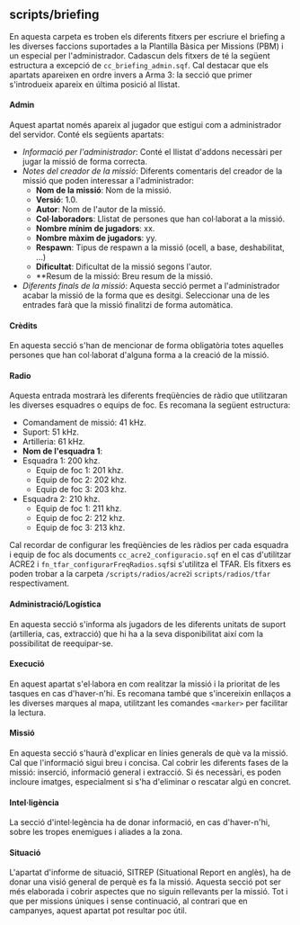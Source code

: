 ## scripts/briefing

En aquesta carpeta es troben els diferents fitxers per escriure el briefing a les diverses faccions suportades a la Plantilla Bàsica per Missions (PBM) i un especial per l'administrador. Cadascun dels fitxers de té la següent estructura a excepció de `cc_briefing_admin.sqf`. Cal destacar que els apartats apareixen en ordre invers a Arma 3: la secció que primer s'introdueix apareix en última posició al llistat.

#### Admin

Aquest apartat només apareix al jugador que estigui com a administrador del servidor. Conté els següents apartats:

* *Informació per l'administrador*: Conté el llistat d'addons necessàri per jugar la missió de forma correcta.
* *Notes del creador de la missió*: Diferents comentaris del creador de la missió que poden interessar a l'administrador:
  * **Nom de la missió**: Nom de la missió.
  * **Versió**: 1.0.
  * **Autor**: Nom de l'autor de la missió.
  * **Col·laboradors**: Llistat de persones que han col·laborat a la missió.
  * **Nombre mínim de jugadors**: xx.
  * **Nombre màxim de jugadors**: yy.
  * **Respawn**: Tipus de respawn a la missió (ocell, a base, deshabilitat, ...)
  * **Dificultat**: Dificultat de la missió segons l'autor.
  * **Resum de la missió: Breu resum de la missió.
* *Diferents finals de la missió*: Aquesta secció permet a l'administrador acabar la missió de la forma que es desitgi. Seleccionar una de les entrades farà que la missió finalitzi de forma automàtica.

#### Crèdits

En aquesta secció s'han de mencionar de forma obligatòria totes aquelles persones que han col·laborat d'alguna forma a la creació de la missió. 

#### Radio

Aquesta entrada mostrarà les diferents freqüències de ràdio que utilitzaran les diverses esquadres o equips de foc. Es recomana la següent estructura:

* Comandament de missió: 41 kHz.
* Suport: 51 kHz.
* Artilleria: 61 kHz.
* **Nom de l'esquadra 1**:
* Esquadra 1: 200 khz.
  * Equip de foc 1: 201 khz.
  * Equip de foc 2: 202 khz.
  * Equip de foc 3: 203 khz.
* Esquadra 2: 210 khz.
  * Equip de foc 1: 211 khz.
  * Equip de foc 2: 212 khz.
  * Equip de foc 3: 213 khz.

Cal recordar de configurar les freqüències de les ràdios per cada esquadra i equip de foc als documents `cc_acre2_configuracio.sqf` en el cas d'utilitzar ACRE2 i `fn_tfar_configurarFreqRadios.sqf`si s'utilitza el TFAR. Els fitxers es poden trobar a la carpeta `/scripts/radios/acre2`i `scripts/radios/tfar` respectivament.

#### Administració/Logística

En aquesta secció s'informa als jugadors de les diferents unitats de suport (artilleria, cas, extracció) que hi ha a la seva disponibilitat així com la possibilitat de reequipar-se.

#### Execució

En aquest apartat s'el·labora en com realitzar la missió i la prioritat de les tasques en cas d'haver-n'hi. Es recomana també que s'incereixin enllaços a les diverses marques al mapa, utilitzant les comandes `<marker>` per facilitar la lectura.

#### Missió

En aquesta secció s'haurà d'explicar en línies generals de què va la missió. Cal que l'informació sigui breu i concisa. Cal cobrir les diferents fases de la missió: inserció, informació general i extracció. Si és necessàri, es poden incloure imatges, especialment si s'ha d'eliminar o rescatar algú en concret.

#### Intel·ligència

La secció d'intel·legència ha de donar informació, en cas d'haver-n'hi, sobre les tropes enemigues i aliades a la zona.

#### Situació

L'apartat d'informe de situació, SITREP (Situational Report en anglès), ha de donar una visió general de perquè es fa la missió. Aquesta secció pot ser més elaborada i cobrir aspectes que no siguin rellevants per la missió. Tot i que per missions úniques i sense continuació, al contrari que en campanyes, aquest apartat pot resultar poc útil.